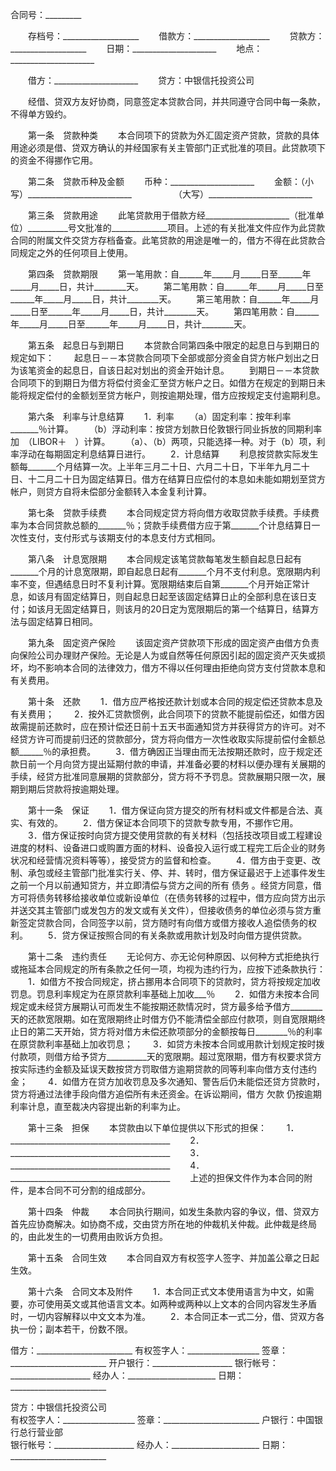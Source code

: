 
 


合同号：_________


　　存档号：___________________
　　借款方：___________________
　　贷款方：___________________
　　日期：_____________________
　　地点：_____________________


　　借方：_____________________
　　贷方：中银信托投资公司


　　经借、贷双方友好协商，同意签定本贷款合同，并共同遵守合同中每一条款，不得单方毁约。


　　第一条　贷款种类
　　本合同项下的贷款为外汇固定资产贷款，贷款的具体用途必须是借、贷双方确认的并经国家有关主管部门正式批准的项目。此贷款项下的资金不得挪作它用。


　　第二条　贷款币种及金额
　　币种：_____________________
　　金额：（小写）__________________________
　　　　　（大写）__________________________


　　第三条　贷款用途
　　此笔贷款用于借款方经_____________________（批准单位）__________号文批准的______________项目。上述的有关批准文件应作为此贷款合同的附属文件交贷方存档备查。此笔贷款的用途是唯一的，借方不得在此贷款合同规定之外的任何项目上使用。


　　第四条　贷款期限
　　第一笔用款：自______年_____月_____日至______年_____月_____日，共计________天。
　　第二笔用款：自______年_____月_____日至______年_____月_____日，共计________天。
　　第三笔用款：自______年_____月_____日至______年_____月_____日，共计________天。
　　第四笔用款：自______年_____月_____日至______年_____月_____日，共计________天。


　　第五条　起息日与到期日
　　本贷款合同第四条中限定的起息日与到期日的规定如下：
　　起息日－－本贷款合同项下全部或部分资金自贷方帐户划出之日为该笔资金的起息日，自该日起对划出的资金开始计息。
　　到期日－－本贷款合同项下的到期日为借方将偿付资金汇至贷方帐户之日。如借方在规定的到期日未能将规定偿付的金额划至贷方帐户，则按逾期处理，借方应按规定支付逾期利息。


　　第六条　利率与计息结算
　　1．利率
　　（a）固定利率：按年利率_______％计算。
　　（b）浮动利率：按贷方划款日伦敦银行同业拆放的同期利率加　（LIBOR＋　）计算。
　　（a）、（b）两项，只能选择一种。对于（b）项，利率浮动在每期固定利息结算日进行。
　　2．计息结算
　　利息按贷款实际发生额每_______个月结算一次。上半年三月二十日、六月二十日，下半年九月二十日、十二月二十日为固定结算日。借方在结算日应偿付的本息如未能如期划至贷方帐户，则贷方自将未偿部分金额转入本金复利计算。


　　第七条　贷款手续费
　　本合同规定贷方将向借方收取贷款手续费。手续费率为本合同贷款总额的_______％；贷款手续费借方应于第_______个计息结算日一次性支付，支付形式与该期支付的本息支付方式相同。


　　第八条　计息宽限期
　　本合同规定该笔贷款每笔发生额自起息日起有_______个月的计息宽限期，即自起息日起有_______个月不支付利息。宽限期内利率不变，但遇结息日时不复利计算。宽限期结束后自第_______个月开始正常计息，如该月有固定结算日，则自起息日起至该固定结算日止的全部利息在该日支付；如该月无固定结算日，则该月的20日定为宽限期后的第一个结算日，结算方法与固定结算日相同。


　　第九条　固定资产保险
　　该固定资产贷款项下形成的固定资产由借方负责向保险公司办理财产保险。无论是人为或自然等任何原因引起的固定资产灭失或损坏，均不影响本合同的法律效力，借方不得以任何理由拒绝向贷方支付贷款本息和有关费用。


　　第十条　还款
　　1．借方应严格按还款计划或本合同的规定偿还贷款本息及有关费用；
　　2．按外汇贷款惯例，此合同项下的贷款不能提前偿还，如借方因故需提前还款时，应在预计偿还日前十五天书面通知贷方并获得贷方的许可。对不经贷方许可而提前归还的贷款部分，贷方将向借方一次性收取实际提前偿付金额总额______％的承担费。
　　3．借方确因正当理由而无法按期还款时，应于规定还款日前一个月向贷方提出延期付款的申请，并准备必要的材料以便办理有关展期的手续，经贷方批准同意展期的贷款部分，贷方将不予罚息。贷款展期只限一次，展期到期后贷款将按逾期处理。　


　　第十一条　保证
　　1．借方保证向贷方提交的所有材料或文件都是合法、真实、有效的。
　　2．借方保证本合同项下的贷款专款专用，不挪作它用。
　　3．借方保证按时向贷方提交使用贷款的有关材料（包括技改项目或工程建设进度的材料、设备进口或购置方面的材料、设备投入运行或工程完工后企业的财务状况和经营情况资料等等），接受贷方的监督和检查。
　　4．借方由于变更、改制、承包或经主管部门批准实行关、停、并、转时，借方保证最迟于上述事件发生之前一个月以前通知贷方，并立即清偿与贷方之间的所有
债务
。经贷方同意，借方可将债务转移给接收单位或新设单位（在债务转移的过程中，借方应向贷方出示并送交其主管部门或发包方的发文或有关文件），但接收债务的单位必须与贷方重新签定贷款合同，合同签字以前，贷方随时有向借方或借方接收人追偿债务的权利。
　　5．贷方保证按照合同的有关条款或用款计划及时向借方提供贷款。


　　第十二条　违约责任
　　无论何方、亦无论何种原因、以何种方式拒绝执行或拖延本合同规定的所有条款之任何一项，均视为违约行为，应按下述条款执行：
　　1．如借方不按合同规定，挤占挪用本合同项下的贷款时，贷方将按规定加收罚息。罚息利率规定为在原贷款利率基础上加收___％
　　2．如借方未按本合同规定或未经贷方展期认可而发生不能按期还款情况时，贷方最多给予借方________天的还款宽限期。如在宽限期终止时借方仍不能清偿全部应付款项，则自宽限期终止日的第二天开始，贷方将对借方未偿还款项部分的金额按每日________％的利率在原贷款利率基础上加收罚息；
　　3．如贷方未按本合同或用款计划规定按时拨付款项，则借方给予贷方__________天的宽限期。超过宽限期，借方有权要求贷方按实际违约金额及延误天数按贷方罚取借方逾期贷款的同等利率向借方支付违约金；
　　4．如借方在贷方加收罚息及多次通知、警告后仍未能偿还贷方贷款时，贷方将通过法律手段向借方追偿所有未还资金。在诉讼期间，借方
欠款
仍按逾期利率计息，直至裁决内容提出新的利率为止。


　　第十三条　担保
　　本贷款由以下单位提供以下形式的担保：
　　1．________________________________________
　　2．________________________________________
　　3．________________________________________
　　4．________________________________________
　　上述的担保文件作为本合同的附件，是本合同不可分割的组成部分。


　　第十四条　仲裁
　　本合同执行期间，如发生条款内容的争议，借、贷双方首先应协商解决。如协商不成，交由贷方所在地的仲裁机关仲裁。此仲裁是终局的，由此发生的一切费用由败诉方负担。


　　第十五条　合同生效
　　本合同自双方有权签字人签字、并加盖公章之日起生效。


　　第十六条　合同文本及附件
　　1．本合同正式文本使用语言为中文，如需要，亦可使用英文或其他语言文本。如两种或两种以上文本的合同内容发生矛盾时，一切内容解释以中文文本为准。
　　2．本合同正本一式二分，借、贷双方各执一份；副本若干，份数不限。


 


借方：________________________
有权签字人：__________________
签章：________________________
开户银行：____________________
银行帐号：____________________
经办人：______________________
日期：________________________


贷方：中银信托投资公司         
有权签字人：__________________
签章：________________________
户银行：中国银行总行营业部     
银行帐号：____________________
经办人：______________________
日期：________________________
 


 

 
 
 
 
 
  


  
 

  


  


  
 
 
 
 

